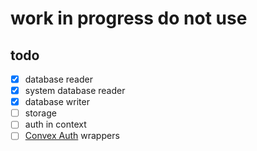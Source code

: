 # work in progress do not use

## todo

- [x] database reader
- [x] system database reader
- [x] database writer
- [ ] storage
- [ ] auth in context
- [ ] [Convex Auth](https://labs.convex.dev/auth) wrappers
